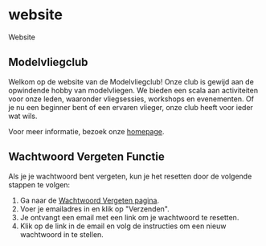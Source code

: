 # website
Website

## Modelvliegclub

Welkom op de website van de Modelvliegclub! Onze club is gewijd aan de opwindende hobby van modelvliegen. We bieden een scala aan activiteiten voor onze leden, waaronder vliegsessies, workshops en evenementen. Of je nu een beginner bent of een ervaren vlieger, onze club heeft voor ieder wat wils.

Voor meer informatie, bezoek onze [homepage](index.html).

## Wachtwoord Vergeten Functie

Als je je wachtwoord bent vergeten, kun je het resetten door de volgende stappen te volgen:

1. Ga naar de [Wachtwoord Vergeten pagina](forgot_password.html).
2. Voer je emailadres in en klik op "Verzenden".
3. Je ontvangt een email met een link om je wachtwoord te resetten.
4. Klik op de link in de email en volg de instructies om een nieuw wachtwoord in te stellen.
